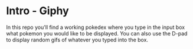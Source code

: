 # Intro - Giphy
In this repo you'll find a working pokedex where you type in the input box what pokemon you would like to be displayed. You can also use the D-pad to display random gifs of whatever you typed into the box.

